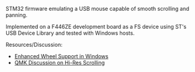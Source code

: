 STM32 firmware emulating a USB mouse capable of smooth scrolling and panning.

Implemented on a F446ZE development board as a FS device using ST's USB Device Library and tested with Windows hosts.

Resources/Discussion:

- [Enhanced Wheel Support in Windows](https://download.microsoft.com/download/b/d/1/bd1f7ef4-7d72-419e-bc5c-9f79ad7bb66e/wheel.docx)
- [QMK Discussion on Hi-Res Scrolling](https://github.com/qmk/qmk_firmware/issues/17585)
